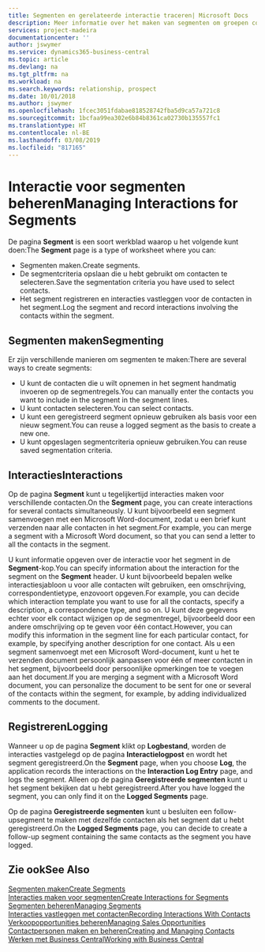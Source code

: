 ```yaml
---
title: Segmenten en gerelateerde interactie traceren| Microsoft Docs
description: Meer informatie over het maken van segmenten om groepen contacten te definiëren en interacties op te geven voor segmenten.
services: project-madeira
documentationcenter: ''
author: jswymer
ms.service: dynamics365-business-central
ms.topic: article
ms.devlang: na
ms.tgt_pltfrm: na
ms.workload: na
ms.search.keywords: relationship, prospect
ms.date: 10/01/2018
ms.author: jswymer
ms.openlocfilehash: 1fcec3051fdabae818528742fba5d9ca57a721c8
ms.sourcegitcommit: 1bcfaa99ea302e6b84b8361ca02730b135557fc1
ms.translationtype: HT
ms.contentlocale: nl-BE
ms.lasthandoff: 03/08/2019
ms.locfileid: "817165"
---
```

# <a name="managing-interactions-for-segments"></a><span data-ttu-id="64ba5-103">Interactie voor segmenten beheren</span><span class="sxs-lookup"><span data-stu-id="64ba5-103">Managing Interactions for Segments</span></span>
<span data-ttu-id="64ba5-104">De pagina **Segment** is een soort werkblad waarop u het volgende kunt doen:</span><span class="sxs-lookup"><span data-stu-id="64ba5-104">The **Segment** page is a type of worksheet where you can:</span></span>

* <span data-ttu-id="64ba5-105">Segmenten maken.</span><span class="sxs-lookup"><span data-stu-id="64ba5-105">Create segments.</span></span>
* <span data-ttu-id="64ba5-106">De segmentcriteria opslaan die u hebt gebruikt om contacten te selecteren.</span><span class="sxs-lookup"><span data-stu-id="64ba5-106">Save the segmentation criteria you have used to select contacts.</span></span>
* <span data-ttu-id="64ba5-107">Het segment registreren en interacties vastleggen voor de contacten in het segment.</span><span class="sxs-lookup"><span data-stu-id="64ba5-107">Log the segment and record interactions involving the contacts within the segment.</span></span>

## <a name="segmenting"></a><span data-ttu-id="64ba5-108">Segmenten maken</span><span class="sxs-lookup"><span data-stu-id="64ba5-108">Segmenting</span></span>
<span data-ttu-id="64ba5-109">Er zijn verschillende manieren om segmenten te maken:</span><span class="sxs-lookup"><span data-stu-id="64ba5-109">There are several ways to create segments:</span></span>

* <span data-ttu-id="64ba5-110">U kunt de contacten die u wilt opnemen in het segment handmatig invoeren op de segmentregels.</span><span class="sxs-lookup"><span data-stu-id="64ba5-110">You can manually enter the contacts you want to include in the segment in the segment lines.</span></span>
* <span data-ttu-id="64ba5-111">U kunt contacten selecteren.</span><span class="sxs-lookup"><span data-stu-id="64ba5-111">You can select contacts.</span></span>
* <span data-ttu-id="64ba5-112">U kunt een geregistreerd segment opnieuw gebruiken als basis voor een nieuw segment.</span><span class="sxs-lookup"><span data-stu-id="64ba5-112">You can reuse a logged segment as the basis to create a new one.</span></span>
* <span data-ttu-id="64ba5-113">U kunt opgeslagen segmentcriteria opnieuw gebruiken.</span><span class="sxs-lookup"><span data-stu-id="64ba5-113">You can reuse saved segmentation criteria.</span></span>

## <a name="interactions"></a><span data-ttu-id="64ba5-114">Interacties</span><span class="sxs-lookup"><span data-stu-id="64ba5-114">Interactions</span></span>
<span data-ttu-id="64ba5-115">Op de pagina **Segment** kunt u tegelijkertijd interacties maken voor verschillende contacten.</span><span class="sxs-lookup"><span data-stu-id="64ba5-115">On the **Segment** page, you can create interactions for several contacts simultaneously.</span></span> <span data-ttu-id="64ba5-116">U kunt bijvoorbeeld een segment samenvoegen met een Microsoft Word-document, zodat u een brief kunt verzenden naar alle contacten in het segment.</span><span class="sxs-lookup"><span data-stu-id="64ba5-116">For example, you can merge a segment with a Microsoft Word document, so that you can send a letter to all the contacts in the segment.</span></span>

<span data-ttu-id="64ba5-117">U kunt informatie opgeven over de interactie voor het segment in de **Segment**-kop.</span><span class="sxs-lookup"><span data-stu-id="64ba5-117">You can specify information about the interaction for the segment on the **Segment** header.</span></span> <span data-ttu-id="64ba5-118">U kunt bijvoorbeeld bepalen welke interactiesjabloon u voor alle contacten wilt gebruiken, een omschrijving, correspondentietype, enzovoort opgeven.</span><span class="sxs-lookup"><span data-stu-id="64ba5-118">For example, you can decide which interaction template you want to use for all the contacts, specify a description, a correspondence type, and so on.</span></span> <span data-ttu-id="64ba5-119">U kunt deze gegevens echter voor elk contact wijzigen op de segmentregel, bijvoorbeeld door een andere omschrijving op te geven voor één contact.</span><span class="sxs-lookup"><span data-stu-id="64ba5-119">However, you can modify this information in the segment line for each particular contact, for example, by specifying another description for one contact.</span></span> <span data-ttu-id="64ba5-120">Als u een segment samenvoegt met een Microsoft Word-document, kunt u het te verzenden document persoonlijk aanpassen voor één of meer contacten in het segment, bijvoorbeeld door persoonlijke opmerkingen toe te voegen aan het document.</span><span class="sxs-lookup"><span data-stu-id="64ba5-120">If you are merging a segment with a Microsoft Word document, you can personalize the document to be sent for one or several of the contacts within the segment, for example, by adding individualized comments to the document.</span></span>

## <a name="logging"></a><span data-ttu-id="64ba5-121">Registreren</span><span class="sxs-lookup"><span data-stu-id="64ba5-121">Logging</span></span>
<span data-ttu-id="64ba5-122">Wanneer u op de pagina **Segment** klikt op **Logbestand**, worden de interacties vastgelegd op de pagina **Interactielogpost** en wordt het segment geregistreerd.</span><span class="sxs-lookup"><span data-stu-id="64ba5-122">On the **Segment** page, when you choose **Log**, the application records the interactions on the **Interaction Log Entry** page, and logs the segment.</span></span> <span data-ttu-id="64ba5-123">Alleen op de pagina **Geregistreerde segmenten** kunt u het segment bekijken dat u hebt geregistreerd.</span><span class="sxs-lookup"><span data-stu-id="64ba5-123">After you have logged the segment, you can only find it on the **Logged Segments** page.</span></span>

<span data-ttu-id="64ba5-124">Op de pagina **Geregistreerde segmenten** kunt u besluiten een follow-upsegment te maken met dezelfde contacten als het segment dat u hebt geregistreerd.</span><span class="sxs-lookup"><span data-stu-id="64ba5-124">On the **Logged Segments** page, you can decide to create a follow-up segment containing the same contacts as the segment you have logged.</span></span>

## <a name="see-also"></a><span data-ttu-id="64ba5-125">Zie ook</span><span class="sxs-lookup"><span data-stu-id="64ba5-125">See Also</span></span>
[<span data-ttu-id="64ba5-126">Segmenten maken</span><span class="sxs-lookup"><span data-stu-id="64ba5-126">Create Segments</span></span>](marketing-how-create-segment.md)  
[<span data-ttu-id="64ba5-127">Interacties maken voor segmenten</span><span class="sxs-lookup"><span data-stu-id="64ba5-127">Create Interactions for Segments</span></span>](marketing-how-create-interactions.md)  
[<span data-ttu-id="64ba5-128">Segmenten beheren</span><span class="sxs-lookup"><span data-stu-id="64ba5-128">Managing Segments</span></span>](marketing-segments.md)  
[<span data-ttu-id="64ba5-129">Interacties vastleggen met contacten</span><span class="sxs-lookup"><span data-stu-id="64ba5-129">Recording Interactions With Contacts</span></span>](marketing-interactions.md)  
[<span data-ttu-id="64ba5-130">Verkoopopportunities beheren</span><span class="sxs-lookup"><span data-stu-id="64ba5-130">Managing Sales Opportunities</span></span>](marketing-manage-sales-opportunities.md)  
[<span data-ttu-id="64ba5-131">Contactpersonen maken en beheren</span><span class="sxs-lookup"><span data-stu-id="64ba5-131">Creating and Managing Contacts</span></span>](marketing-contacts.md)  
[<span data-ttu-id="64ba5-132">Werken met Business Central</span><span class="sxs-lookup"><span data-stu-id="64ba5-132">Working with Business Central</span></span>](ui-work-product.md)
